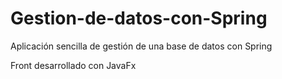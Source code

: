# Gestion-de-datos-con-Spring
Aplicación sencilla de gestión de una base de datos con Spring

Front desarrollado con JavaFx
